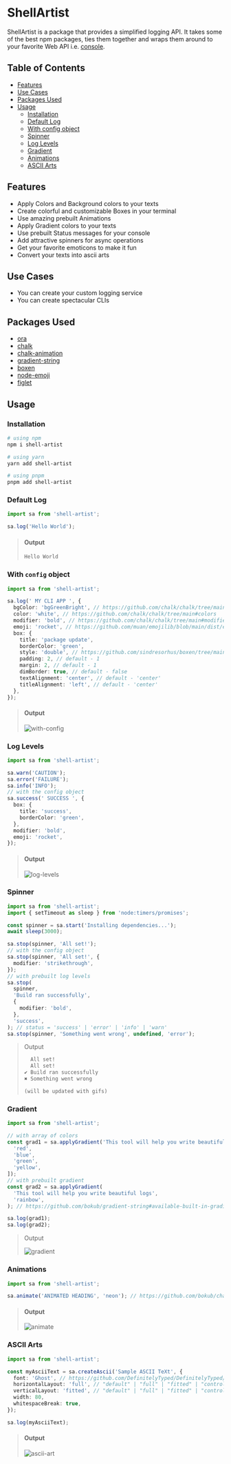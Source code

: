 # ShellArtist

ShellArtist is a package that provides a simplified logging API. It takes some of the best npm packages, ties them together and wraps them around to your favorite Web API i.e. [console](https://developer.mozilla.org/en-US/docs/Web/API/console).

## Table of Contents

- [Features](#features)
- [Use Cases](#use-cases)
- [Packages Used](#packages-used)
- [Usage](#usage)
  - [Installation](#installation)
  - [Default Log](#default-log)
  - [With config object](#with-config-object)
  - [Spinner](#spinner)
  - [Log Levels](#log-levels)
  - [Gradient](#gradient)
  - [Animations](#animations)
  - [ASCII Arts](#ascii-arts)

## Features

- Apply Colors and Background colors to your texts
- Create colorful and customizable Boxes in your terminal
- Use amazing prebuilt Animations
- Apply Gradient colors to your texts
- Use prebuilt Status messages for your console
- Add attractive spinners for async operations
- Get your favorite emoticons to make it fun
- Convert your texts into ascii arts

## Use Cases

- You can create your custom logging service
- You can create spectacular CLIs

## Packages Used

- [ora](https://www.npmjs.com/package/ora)
- [chalk](https://www.npmjs.com/package/chalk)
- [chalk-animation](https://www.npmjs.com/package/chalk-animation)
- [gradient-string](https://www.npmjs.com/package/gradient-string)
- [boxen](https://www.npmjs.com/package/boxen)
- [node-emoji](https://www.npmjs.com/package/node-emoji)
- [figlet](https://www.npmjs.com/package/figlet)

## Usage

### Installation

```bash
# using npm
npm i shell-artist

# using yarn
yarn add shell-artist

# using pnpm
pnpm add shell-artist
```

### Default Log

```typescript
import sa from 'shell-artist';

sa.log('Hello World');
```

> #### Output
>
> ```txt
> Hello World
> ```

### With `config` object

```typescript
import sa from 'shell-artist';

sa.log(' MY CLI APP ', {
  bgColor: 'bgGreenBright', // https://github.com/chalk/chalk/tree/main#background-colors,
  color: 'white', // https://github.com/chalk/chalk/tree/main#colors
  modifier: 'bold', // https://github.com/chalk/chalk/tree/main#modifiers
  emoji: 'rocket', // https://github.com/muan/emojilib/blob/main/dist/emoji-en-US.json,
  box: {
    title: 'package update',
    borderColor: 'green',
    style: 'double', // https://github.com/sindresorhus/boxen/tree/main#borderstyle (default - 'single')
    padding: 2, // default - 1
    margin: 2, // default - 1
    dimBorder: true, // default - false
    textAlignment: 'center', // default - 'center'
    titleAlignment: 'left', // default - 'center'
  },
});
```

> #### Output
>
> ![with-config](https://i.imgur.com/54QJlcc.png)

### Log Levels

```typescript
import sa from 'shell-artist';

sa.warn('CAUTION');
sa.error('FAILURE');
sa.info('INFO');
// with the config object
sa.success(' SUCCESS ', {
  box: {
    title: 'success',
    borderColor: 'green',
  },
  modifier: 'bold',
  emoji: 'rocket',
});
```

> #### Output
>
> ![log-levels](https://i.imgur.com/fHLsa38.png)

### Spinner

```typescript
import sa from 'shell-artist';
import { setTimeout as sleep } from 'node:timers/promises';

const spinner = sa.start('Installing dependencies...');
await sleep(3000);

sa.stop(spinner, 'All set!');
// with the config object
sa.stop(spinner, 'All set!', {
  modifier: 'strikethrough',
});
// with prebuilt log levels
sa.stop(
  spinner,
  'Build ran successfully',
  {
    modifier: 'bold',
  },
  'success',
); // status = 'success' | 'error' | 'info' | 'warn'
sa.stop(spinner, 'Something went wrong', undefined, 'error');
```

> Output
>
> ```txt
>   All set!
>   All set!
> ✔ Build ran successfully
> ✖ Something went wrong
>
> (will be updated with gifs)
> ```

### Gradient

```typescript
import sa from 'shell-artist';

// with array of colors
const grad1 = sa.applyGradient('This tool will help you write beautiful logs', [
  'red',
  'blue',
  'green',
  'yellow',
]);
// with prebuilt gradient
const grad2 = sa.applyGradient(
  'This tool will help you write beautiful logs',
  'rainbow',
); // https://github.com/bokub/gradient-string#available-built-in-gradients

sa.log(grad1);
sa.log(grad2);
```

> Output
>
> ![gradient](https://i.imgur.com/OfuY2Di.png)

### Animations

```typescript
import sa from 'shell-artist';

sa.animate('ANIMATED HEADING', 'neon'); // https://github.com/bokub/chalk-animation#available-animations
```

> #### Output
>
> ![animate](https://imgur.com/dObMElL.gif)

### ASCII Arts

```typescript
import sa from 'shell-artist';

const myAsciiText = sa.createAscii('Sample ASCII TeXt', {
  font: 'Ghost', // https://github.com/DefinitelyTyped/DefinitelyTyped/blob/master/types/figlet/index.d.ts (default - 'Standard')
  horizontalLayout: 'full', // "default" | "full" | "fitted" | "controlled smushing" | "universal smushing" | undefined;
  verticalLayout: 'fitted', // "default" | "full" | "fitted" | "controlled smushing" | "universal smushing" | undefined;
  width: 80,
  whitespaceBreak: true,
});

sa.log(myAsciiText);
```

> #### Output
>
> ![ascii-art](https://imgur.com/6wnxkSo.png)
